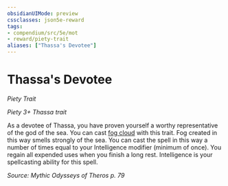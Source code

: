 ```yaml
---
obsidianUIMode: preview
cssclasses: json5e-reward
tags:
- compendium/src/5e/mot
- reward/piety-trait
aliases: ["Thassa's Devotee"]
---
```

# Thassa's Devotee
*Piety Trait*  

*Piety 3+ Thassa trait*

As a devotee of Thassa, you have proven yourself a worthy representative of the god of the sea. You can cast [fog cloud](compendium/spells/fog-cloud.md) with this trait. Fog created in this way smells strongly of the sea. You can cast the spell in this way a number of times equal to your Intelligence modifier (minimum of once). You regain all expended uses when you finish a long rest. Intelligence is your spellcasting ability for this spell.

*Source: Mythic Odysseys of Theros p. 79*